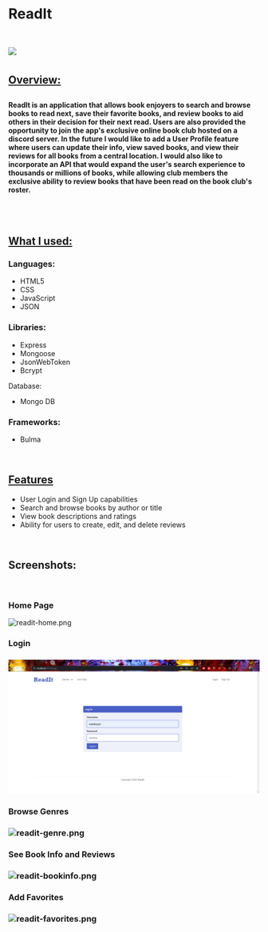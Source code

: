 <h1>ReadIt<h1>

<img src="booksite-app/public/images/ReadIt.png">

<h2><u>Overview:</u><h2>

<h4>ReadIt is an application that allows book enjoyers to search and browse books to read next, save their favorite books, and review books to aid others in their decision for their next read. Users are also provided the opportunity to join the app's exclusive online book club hosted on a discord server. In the future I would like to add a User Profile feature where users can update their info, view saved books, and view their reviews for all books from a central location. I would also like to incorporate an API that would expand the user's search experience to thousands or millions of books, while allowing club members the exclusive ability to review books that have been read on the book club's roster.</h4>

</br>
</br>
<h2><u>What I used:</u></h3>
<h3>Languages:</h3>
<ul>
    <li>HTML5</li>
    <li>CSS</li>
    <li>JavaScript</li>
    <li>JSON</li>
</ul>

<h3>Libraries:</h3>
<ul>
    <li>Express</li>
    <li>Mongoose</li>
    <li>JsonWebToken</li>
    <li>Bcrypt</li>
</ul

<h3>Database:</h3>
<ul>
    <li>Mongo DB</li>
</ul>

<h3>Frameworks:</h3>
<ul>
    <li>Bulma</li>
</ul>

</br>

<h2><u>Features</u></h2>
<ul>
    <li>User Login and Sign Up capabilities</li>
    <li>Search and browse books by author or title</li>
    <li>View book descriptions and ratings</li>
    <li>Ability for users to create, edit, and delete reviews</li>
</ul>

</br>

<h2>Screenshots:</h2>
<br />
<h3>Home Page</h3>
<img src="booksite-app/public/images/readit-home.png" alt="readit-home.png" >
</br>
<h3>Login<h3>
<img src="https://github.com/brittaniejose/backend-project/blob/main/public/images/readit-login.png?raw=true" alt="readit-login.png" style="width: 400px, height: 400px" >
</br>
<h3>Browse Genres<h3>
<img src="booksite-app/public/images/readit-genre.png" alt="readit-genre.png" >
</br>
<h3>See Book Info and Reviews<h3>
<img src="booksite-app/public/images/readit-bookinfo.png" alt="readit-bookinfo.png" >
</br>
<h3>Add Favorites<h3>
<img src="booksite-app/public/images/readit-favorites.png" alt="readit-favorites.png" >




       
